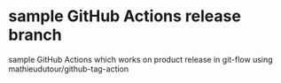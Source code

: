 # sample GitHub Actions release branch
sample GitHub Actions which works on product release in git-flow using mathieudutour/github-tag-action
